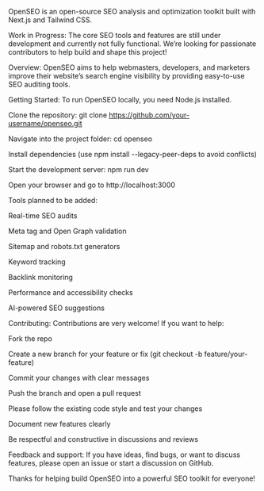 OpenSEO is an open-source SEO analysis and optimization toolkit built with Next.js and Tailwind CSS.

Work in Progress:
The core SEO tools and features are still under development and currently not fully functional. We’re looking for passionate contributors to help build and shape this project!

Overview:
OpenSEO aims to help webmasters, developers, and marketers improve their website’s search engine visibility by providing easy-to-use SEO auditing tools.

Getting Started:
To run OpenSEO locally, you need Node.js installed.

Clone the repository: git clone https://github.com/your-username/openseo.git

Navigate into the project folder: cd openseo

Install dependencies (use npm install --legacy-peer-deps to avoid conflicts)

Start the development server: npm run dev

Open your browser and go to http://localhost:3000

Tools planned to be added:

Real-time SEO audits

Meta tag and Open Graph validation

Sitemap and robots.txt generators

Keyword tracking

Backlink monitoring

Performance and accessibility checks

AI-powered SEO suggestions

Contributing:
Contributions are very welcome! If you want to help:

Fork the repo

Create a new branch for your feature or fix (git checkout -b feature/your-feature)

Commit your changes with clear messages

Push the branch and open a pull request

Please follow the existing code style and test your changes

Document new features clearly

Be respectful and constructive in discussions and reviews


Feedback and support:
If you have ideas, find bugs, or want to discuss features, please open an issue or start a discussion on GitHub.

Thanks for helping build OpenSEO into a powerful SEO toolkit for everyone!
